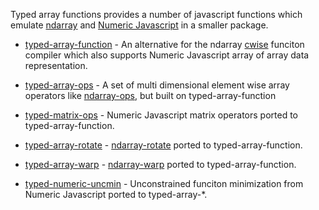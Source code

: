 
Typed array functions provides a number of javascript functions which emulate
[ndarray](https://github.com/mikolalysenko/ndarray) and [Numeric Javascript](http://www.numericjs.com/) in a smaller package.

  * [typed-array-function](https://github.com/jbroll/typedArrayFunction/tree/master/npm/typed-array-function)    - An alternative for the ndarray [cwise](https://github.com/mikolalysenko/cwise) funciton compiler which also supports Numeric Javascript array of array data representation. 

  * [typed-array-ops](https://github.com/jbroll/typedArrayFunction/tree/master/npm/typed-array-ops)         - A set of multi dimensional element wise array operators like [ndarray-ops](https://github.com/mikolalysenko/ndarray-ops), but built on typed-array-function

  * [typed-matrix-ops](https://github.com/jbroll/typedArrayFunction/tree/master/npm/typed-matrix-ops)        - Numeric Javascript matrix operators ported to typed-array-function.

  * [typed-array-rotate](https://github.com/jbroll/typedArrayFunction/tree/master/npm/typed-array-rotate)      - [ndarray-rotate](https://www.npmjs.org/package/image-rotate) ported to typed-array-function.

  * [typed-array-warp](https://github.com/jbroll/typedArrayFunction/tree/master/npm/typed-array-warp)      - [ndarray-warp](https://www.npmjs.org/package/image-rotate) ported to typed-array-function.

  * [typed-numeric-uncmin](https://github.com/jbroll/typedArrayFunction/tree/master/npm/typed-numeric-uncmin)	    - Unconstrained funciton minimization from Numeric Javascript ported to typed-array-*. 

